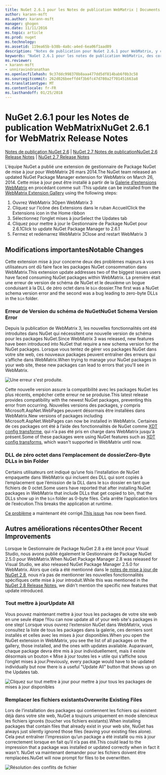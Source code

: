 ```yaml
---
title: NuGet 2.6.1 pour les Notes de publication WebMatrix | Documents Microsoft
author: karann-msft
ms.author: karann-msft
manager: ghogen
ms.date: 11/11/2016
ms.topic: article
ms.prod: nuget
ms.technology: 
ms.assetid: 119ea65b-b38b-4a8c-a4ed-6ea06f1aad09
description: "Notes de publication pour NuGet 2.6.1 pour WebMatrix, y compris les problèmes connus, les correctifs de bogues, les fonctionnalités ajoutées et dcr."
keywords: "NuGet 2.6.1 pour les notes de publication WebMatrix, des correctifs de bogues, problèmes connus, ajouté des fonctionnalités, DCR"
ms.reviewer:
- karann-msft
- unniravindranathan
ms.openlocfilehash: 9c37ddc998378b8aaa477dd5df814bab6f0b3c58
ms.sourcegitcommit: 262d026beeffd4f3b6fc47d780a2f701451663a8
ms.translationtype: MT
ms.contentlocale: fr-FR
ms.lasthandoff: 01/25/2018
---
```

# <a name="nuget-261-for-webmatrix-release-notes"></a><span data-ttu-id="1fd39-104">NuGet 2.6.1 pour les Notes de publication WebMatrix</span><span class="sxs-lookup"><span data-stu-id="1fd39-104">NuGet 2.6.1 for WebMatrix Release Notes</span></span>

<span data-ttu-id="1fd39-105">[Notes de publication NuGet 2.6](../release-notes/nuget-2.6.md) | [NuGet 2.7 Notes de publication](../release-notes/nuget-2.7.md)</span><span class="sxs-lookup"><span data-stu-id="1fd39-105">[NuGet 2.6 Release Notes](../release-notes/nuget-2.6.md) | [NuGet 2.7 Release Notes](../release-notes/nuget-2.7.md)</span></span>

<span data-ttu-id="1fd39-106">L’équipe NuGet a publié une extension de gestionnaire de Package NuGet de mise à jour pour WebMatrix 26 mars 2014.</span><span class="sxs-lookup"><span data-stu-id="1fd39-106">The NuGet team released an updated NuGet Package Manager extension for WebMatrix on March 26, 2014.</span></span>  <span data-ttu-id="1fd39-107">Cette mise à jour peut être installé à partir de la [Galerie d’extensions WebMatrix](http://extensions.webmatrix.com/packages/NuGetPackageManager/) en procédant comme suit :</span><span class="sxs-lookup"><span data-stu-id="1fd39-107">This update can be installed from the [WebMatrix Extension Gallery](http://extensions.webmatrix.com/packages/NuGetPackageManager/) using the following steps:</span></span>

1. <span data-ttu-id="1fd39-108">Ouvrez WebMatrix 3</span><span class="sxs-lookup"><span data-stu-id="1fd39-108">Open WebMatrix 3</span></span>
2. <span data-ttu-id="1fd39-109">Cliquez sur l’icône des Extensions dans le ruban Accueil</span><span class="sxs-lookup"><span data-stu-id="1fd39-109">Click the Extensions icon in the Home ribbon</span></span>
3. <span data-ttu-id="1fd39-110">Sélectionnez l’onglet mises à jour</span><span class="sxs-lookup"><span data-stu-id="1fd39-110">Select the Updates tab</span></span>
4. <span data-ttu-id="1fd39-111">Cliquez pour mettre à jour le Gestionnaire de Package NuGet pour 2.6.1</span><span class="sxs-lookup"><span data-stu-id="1fd39-111">Click to update NuGet Package Manager to 2.6.1</span></span>
6. <span data-ttu-id="1fd39-112">Fermez et redémarrez WebMatrix 3</span><span class="sxs-lookup"><span data-stu-id="1fd39-112">Close and restart WebMatrix 3</span></span>

## <a name="notable-changes"></a><span data-ttu-id="1fd39-113">Modifications importantes</span><span class="sxs-lookup"><span data-stu-id="1fd39-113">Notable Changes</span></span>

<span data-ttu-id="1fd39-114">Cette extension mise à jour concerne deux des problèmes majeurs à vos utilisateurs ont dû faire face les packages NuGet consommation dans WebMatrix.</span><span class="sxs-lookup"><span data-stu-id="1fd39-114">This extension update addresses two of the biggest issues users have faced consuming NuGet packages within WebMatrix.</span></span>  <span data-ttu-id="1fd39-115">La première était une erreur de version de schéma de NuGet et le deuxième un bogue conduisant à la DLL de zéro octet dans le `bin` dossier.</span><span class="sxs-lookup"><span data-stu-id="1fd39-115">The first was a NuGet schema version error and the second was a bug leading to zero-byte DLLs in the `bin` folder.</span></span>

### <a name="nuget-schema-version-error"></a><span data-ttu-id="1fd39-116">Erreur de Version du schéma de NuGet</span><span class="sxs-lookup"><span data-stu-id="1fd39-116">NuGet Schema Version Error</span></span>

<span data-ttu-id="1fd39-117">Depuis la publication de WebMatrix 3, les nouvelles fonctionnalités ont été introduites dans NuGet qui nécessitent une nouvelle version de schéma pour les packages NuGet.</span><span class="sxs-lookup"><span data-stu-id="1fd39-117">Since WebMatrix 3 was released, new features have been introduced into NuGet that require a new schema version for the NuGet packages.</span></span>  <span data-ttu-id="1fd39-118">Lorsque vous tentez de gérer vos packages NuGet dans votre site web, ces nouveaux packages peuvent entraîner des erreurs qui s’affiche dans WebMatrix.</span><span class="sxs-lookup"><span data-stu-id="1fd39-118">When trying to manage your NuGet packages in your web site, these new packages can lead to errors that you'll see in WebMatrix.</span></span>

![Une erreur s'est produite.](./media/NuGet-2.8/webmatrix-schema-version.png)

<span data-ttu-id="1fd39-122">Cette nouvelle version assure la compatibilité avec les packages NuGet les plus récents, empêcher cette erreur ne se produise.</span><span class="sxs-lookup"><span data-stu-id="1fd39-122">This latest release provides compatibility with the newest NuGet packages, preventing this error from occurring.</span></span> <span data-ttu-id="1fd39-123">Nouvelles versions des packages, y compris Microsoft.AspNet.WebPages peuvent désormais être installées dans WebMatrix.</span><span class="sxs-lookup"><span data-stu-id="1fd39-123">New versions of packages including Microsoft.AspNet.WebPages can now be installed in WebMatrix.</span></span>  <span data-ttu-id="1fd39-124">Certaines de ces packages ont été à l’aide des fonctionnalités de NuGet comme [XDT config transforme](../release-notes/nuget-2.6.md#xdt), qui n’a pas été pris en charge dans WebMatrix jusqu'à présent.</span><span class="sxs-lookup"><span data-stu-id="1fd39-124">Some of these packages were using NuGet features such as [XDT config transforms](../release-notes/nuget-2.6.md#xdt), which wasn't supported in WebMatrix until now.</span></span>

### <a name="zero-byte-dlls-in-bin-folder"></a><span data-ttu-id="1fd39-125">DLL de zéro octet dans l’emplacement de dossier</span><span class="sxs-lookup"><span data-stu-id="1fd39-125">Zero-Byte DLLs in bin Folder</span></span>

<span data-ttu-id="1fd39-126">Certains utilisateurs ont indiqué qu’une fois l’installation de NuGet empaquette dans WebMatrix qui incluent des DLL qui sont copiés à l’emplacement que l’émission de la DLL dans le `bin` dossier en tant que fichiers de 0 octet.</span><span class="sxs-lookup"><span data-stu-id="1fd39-126">Some users have reported that after installing NuGet packages in WebMatrix that include DLLs that get copied to bin, that the DLLs show up in the `bin` folder as 0-byte files.</span></span>  <span data-ttu-id="1fd39-127">Cela arrête l’application lors de l’exécution.</span><span class="sxs-lookup"><span data-stu-id="1fd39-127">This breaks the application at runtime.</span></span>

<span data-ttu-id="1fd39-128">[Ce problème](https://nuget.codeplex.com/workitem/4060) a maintenant été corrigé.</span><span class="sxs-lookup"><span data-stu-id="1fd39-128">[This issue](https://nuget.codeplex.com/workitem/4060) has now been fixed.</span></span>

## <a name="other-recent-improvements"></a><span data-ttu-id="1fd39-129">Autres améliorations récentes</span><span class="sxs-lookup"><span data-stu-id="1fd39-129">Other Recent Improvements</span></span>

<span data-ttu-id="1fd39-130">Lorsque le Gestionnaire de Package NuGet 2.8 a été lancé pour Visual Studio, nous avons publié également le Gestionnaire de Package NuGet 2.5.0 pour WebMatrix.</span><span class="sxs-lookup"><span data-stu-id="1fd39-130">When NuGet Package Manager 2.8 was released for Visual Studio, we also released NuGet Package Manager 2.5.0 for WebMatrix.</span></span>  <span data-ttu-id="1fd39-131">Alors que cela a été mentionné dans le [notes de mise à jour de NuGet 2.8](../release-notes/nuget-2.8.md#webmatrix-nuget-client-updates), nous n’a pas de mentionner les nouvelles fonctionnalités spécifiques cette mise à jour introduit.</span><span class="sxs-lookup"><span data-stu-id="1fd39-131">While this was mentioned in the [NuGet 2.8 Release Notes](../release-notes/nuget-2.8.md#webmatrix-nuget-client-updates), we didn't mention the specific new features that update introduced.</span></span>

### <a name="update-all"></a><span data-ttu-id="1fd39-132">Tout mettre à jour</span><span class="sxs-lookup"><span data-stu-id="1fd39-132">Update All</span></span>

<span data-ttu-id="1fd39-133">Vous pouvez maintenant mettre à jour tous les packages de votre site web en une seule étape !</span><span class="sxs-lookup"><span data-stu-id="1fd39-133">You can now update all of your web site's packages in one step!</span></span>  <span data-ttu-id="1fd39-134">Lorsque vous ouvrez l’extension NuGet dans WebMatrix, vous consultez la liste de tous les packages dans la galerie, ces derniers sont installés et celles avec les mises à jour disponibles.</span><span class="sxs-lookup"><span data-stu-id="1fd39-134">When you open the NuGet extension in WebMatrix, you see the list of all packages on the gallery, those installed, and the ones with updates available.</span></span>  <span data-ttu-id="1fd39-135">Auparavant, chaque package devra être mis à jour individuellement, mais il existe désormais un bouton « Mise à jour toutes les » utile qui s’affiche sous l’onglet mises à jour.</span><span class="sxs-lookup"><span data-stu-id="1fd39-135">Previously, every package would have to be updated individually but now there is a useful "Update All" button that shows up on the Updates tab.</span></span>

![Cliquez sur tout mettre à jour pour mettre à jour tous les packages de mises à jour disponibles](./media/NuGet-2.8/webmatrix-update-all.png)

### <a name="overwrite-existing-files"></a><span data-ttu-id="1fd39-137">Remplacer les fichiers existants</span><span class="sxs-lookup"><span data-stu-id="1fd39-137">Overwrite Existing Files</span></span>

<span data-ttu-id="1fd39-138">Lors de l’installation des packages qui contiennent les fichiers qui existent déjà dans votre site web, NuGet a toujours uniquement en mode silencieux les fichiers ignorés (toucher vos fichiers existants).</span><span class="sxs-lookup"><span data-stu-id="1fd39-138">When installing packages that contain files that already exist in your web site, NuGet has always just silently ignored those files (leaving your existing files alone).</span></span>  <span data-ttu-id="1fd39-139">Cela peut entraîner l’impression qu’un package a été installé ou mis à jour correctement lorsque en fait qu’il n’a pas été.</span><span class="sxs-lookup"><span data-stu-id="1fd39-139">This could lead to the impression that a package was installed or updated correctly when in fact it wasn't.</span></span>  <span data-ttu-id="1fd39-140">NuGet va maintenant demander pour les fichiers doivent être remplacées.</span><span class="sxs-lookup"><span data-stu-id="1fd39-140">NuGet will now prompt for files to be overwritten.</span></span>

![Résolution des conflits de fichier](./media/NuGet-2.8/webmatrix-overwrite-file.png)
